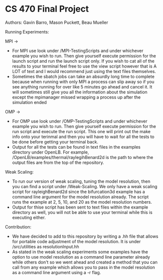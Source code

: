 # CS 470 Final Project

Authors: Gavin Barro, Mason Puckett, Beau Mueller


Running Experiments:

MPI ->
- For MPI use look under /MPI-TestingScripts and under whichever example you wish to run. Then give yourself execute permission for the launch script and run the launch script only. If you wish to cat all of the results to your terminal feel free to use the view script however that is A LOT of text and I would recommend just using the text files themselves. 
- Sometimes the sbatch jobs can take an absurdly long time to complete because when running with only MPI a process can slip away so if you see anything running for over like 5 minutes go ahead and cancel it. It will sometimes still give you all the information about the simulation except the mpimanager missed wrapping a process up after the simulation ended

OMP ->
- For OMP use look under /OMP-TestingScripts and under whichever example you wish to run. Then give yourself execute permission for the run script and execute the run script. This one will print out the make info onto your terinmal and then you will have to wait for all the tests to be done before getting your terminal back.
- Output for all the tests can be found in text files in the examples directory under OpenLB. For example, /OpenLB/examples/thermal/raylegihBenard2d is the path to where the output files are from the top of the repository. 

Weak Scaling:
- To run our version of weak scaling, tuning the model resolution, then you can find a script under /Weak-Scaling. We only have a weak scaling script for rayleighBenard2d since the bifurcation3d example has a command line argument for the model resolution already. The script runs the example at 2, 5, 10, and 20 as the model resolution numbers.
- Output for thise script has been sent to text files within the example directory as well, you will not be able to use your terminal while this is executing either.

Contribution:
- We have decided to add to this repository by writing a .hh file that allows for portable code adjustment of the model resolution. It is under /src/utilities as resolutionInput.hh 
- As stated in the weak scaling experiments some examples have the option to use model resolution as a command line parameter already while others don't so we went ahead and created a method that you can call from any example which allows you to pass in the model resolution as a command line argument using a -r flag.

